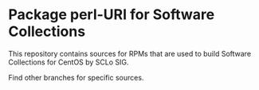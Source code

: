 # Package perl-URI for Software Collections

This repository contains sources for RPMs that are used
to build Software Collections for CentOS by SCLo SIG.

Find other branches for specific sources.
